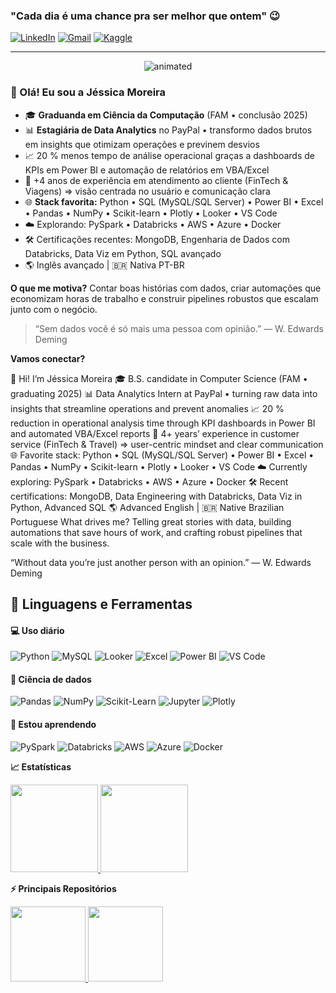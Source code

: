 ### "Cada dia é uma chance pra ser melhor que ontem" 😉


<!-- LINKS DE CONTATO -->
[![LinkedIn](https://img.shields.io/badge/LinkedIn-0A66C2?style=for-the-badge&logo=linkedin&logoColor=white)](https://www.linkedin.com/in/j%C3%A9ssica-moreira-24556b168/)
[![Gmail](https://img.shields.io/badge/Gmail-EA4335?style=for-the-badge&logo=gmail&logoColor=white)](mailto:jmmoreira22@gmail.com)
[![Kaggle](https://img.shields.io/badge/Kaggle-20BEFF?style=for-the-badge&logo=kaggle&logoColor=white)](https://www.kaggle.com/jmmoreira22)

---

<p align="center">
  <img src="https://github.com/Jehshegg/Jehshegg/blob/main/Banner.gif" alt="animated" />
</p>

### 👋 Olá! Eu sou a **Jéssica Moreira**

* 🎓 **Graduanda em Ciência da Computação** (FAM • conclusão 2025)
* 📊 **Estagiária de Data Analytics** no PayPal • transformo dados brutos em insights que otimizam operações e previnem desvios
* 📈 20 % menos tempo de análise operacional graças a dashboards de KPIs em Power BI e automação de relatórios em VBA/Excel
* 💬 +4 anos de experiência em atendimento ao cliente (FinTech & Viagens) ⇒ visão centrada no usuário e comunicação clara
* 🌐 **Stack favorita:** Python • SQL (MySQL/SQL Server) • Power BI • Excel • Pandas • NumPy • Scikit-learn • Plotly • Looker • VS Code
* ☁️ Explorando: PySpark • Databricks • AWS • Azure • Docker
* 🛠️ Certificações recentes: MongoDB, Engenharia de Dados com Databricks, Data Viz em Python, SQL avançado
* 🌎 Inglês avançado | 🇧🇷 Nativa PT-BR

**O que me motiva?** Contar boas histórias com dados, criar automações que economizam horas de trabalho e construir pipelines robustos que escalam junto com o negócio.

> “Sem dados você é só mais uma pessoa com opinião.” — W. Edwards Deming

**Vamos conectar?**




👋 Hi! I’m Jéssica Moreira
🎓 B.S. candidate in Computer Science (FAM • graduating 2025)
📊 Data Analytics Intern at PayPal • turning raw data into insights that streamline operations and prevent anomalies
📈 20 % reduction in operational analysis time through KPI dashboards in Power BI and automated VBA/Excel reports
💬 4+ years’ experience in customer service (FinTech & Travel) ⇒ user-centric mindset and clear communication
🌐 Favorite stack: Python • SQL (MySQL/SQL Server) • Power BI • Excel • Pandas • NumPy • Scikit-learn • Plotly • Looker • VS Code
☁️ Currently exploring: PySpark • Databricks • AWS • Azure • Docker
🛠️ Recent certifications: MongoDB, Data Engineering with Databricks, Data Viz in Python, Advanced SQL
🌎 Advanced English | 🇧🇷 Native Brazilian Portuguese
What drives me? Telling great stories with data, building automations that save hours of work, and crafting robust pipelines that scale with the business.

“Without data you’re just another person with an opinion.” — W. Edwards Deming


## 🚀 **Linguagens e Ferramentas**

#### 💻 Uso diário

![Python](https://img.shields.io/badge/Python-3776AB?style=for-the-badge&logo=python&logoColor=white)
![MySQL](https://img.shields.io/badge/MySQL-4479A1?style=for-the-badge&logo=mysql&logoColor=white)
![Looker](https://img.shields.io/badge/Looker-4285F4?style=for-the-badge&logo=looker&logoColor=white)
![Excel](https://img.shields.io/badge/Excel-217346?style=for-the-badge&logo=microsoft-excel&logoColor=white)
![Power BI](https://img.shields.io/badge/Power%20BI-F2C811?style=for-the-badge&logo=powerbi&logoColor=black)
![VS Code](https://img.shields.io/badge/VS%20Code-007ACC?style=for-the-badge&logo=visualstudiocode&logoColor=white)

#### 🎲 Ciência de dados
![Pandas](https://img.shields.io/badge/Pandas-150458?style=flat-square&logo=pandas&logoColor=white)
![NumPy](https://img.shields.io/badge/NumPy-013243?style=flat-square&logo=numpy&logoColor=white)
![Scikit-Learn](https://img.shields.io/badge/Scikit%20Learn-F7931E?style=flat-square&logo=scikit-learn&logoColor=white)
![Jupyter](https://img.shields.io/badge/Jupyter-F37626?style=flat-square&logo=jupyter&logoColor=white)
![Plotly](https://img.shields.io/badge/Plotly-3F4F75?style=flat-square&logo=plotly&logoColor=white)

#### 🌱 Estou aprendendo
![PySpark](https://img.shields.io/badge/PySpark-E25A1C?style=flat-square&logo=apachespark&logoColor=white)
![Databricks](https://img.shields.io/badge/Databricks-FF3621?style=flat-square&logo=databricks&logoColor=white)
![AWS](https://img.shields.io/badge/AWS-232F3E?style=flat-square&logo=amazonaws&logoColor=white)
![Azure](https://img.shields.io/badge/Azure-0078D4?style=flat-square&logo=microsoftazure&logoColor=white)
![Docker](https://img.shields.io/badge/Docker-2496ED?style=flat-square&logo=docker&logoColor=white)


<b> :chart_with_upwards_trend: Estatísticas</b>

<a href="https://github.com/Jehshegg">
  <img height="140em" src="https://github-readme-stats.vercel.app/api?username=Jehshegg&show_icons=true&theme=dark&include_commits=true"/>
</a>

<a href="https://github.com/Jehshegg">
  <img height="140em" src="https://github-readme-stats.vercel.app/api/top-langs/?username=Jehshegg&layout=compact&langs_count=8&theme=dark"/>
</a>

<br />

<b> ⚡ Principais Repositórios</b>

<a href="https://github.com/Jehshegg/EngenhariadeDados">
  <img height="120em" src="https://github-readme-stats.vercel.app/api/pin/?username=Jehshegg&repo=EngenhariadeDados&theme=dark"/>
</a>

<a href="https://github.com/Jehshegg/DataScience">
  <img height="120em" src="https://github-readme-stats.vercel.app/api/pin/?username=Jehshegg&repo=DataScience&theme=dark"/>
</a>

